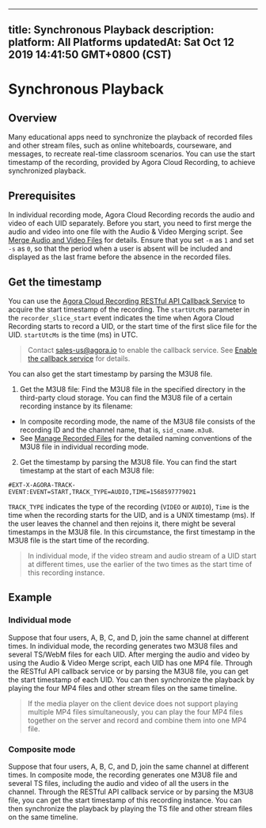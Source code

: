 
---
title: Synchronous Playback
description: 
platform: All Platforms
updatedAt: Sat Oct 12 2019 14:41:50 GMT+0800 (CST)
---
# Synchronous Playback
## Overview

Many educational apps need to synchronize the playback of recorded files and other stream files, such as online whiteboards, courseware, and messages, to recreate real-time classroom scenarios. You can use the start timestamp of the recording, provided by Agora Cloud Recording, to achieve synchronized playback.

## Prerequisites

In individual recording mode, Agora Cloud Recording records the audio and video of each UID separately. Before you start, you need to first merge the audio and video into one file with the Audio & Video Merging script. See [Merge Audio and Video Files](../../en/cloud-recording/cloud_recording_merge_files.md) for details. Ensure that you set `-m` as `1` and set `-s` as `0`, so that the period when a user is absent will be included and displayed as the last frame before the absence in the recorded files.

## Get the timestamp

You can use the [Agora Cloud Recording RESTful API Callback Service](../../en/cloud-recording/cloud_recording_callback_rest.md) to acquire the start timestamp of the recording. The `startUtcMs` parameter in the `recorder_slice_start` event indicates the time when Agora Cloud Recording starts to record a UID, or the start time of the first slice file for the UID. `startUtcMs` is the time (ms) in UTC.

> Contact [sales-us@agora.io](http://sales-us@agora.io/) to enable the callback service. See [Enable the callback service](https://docs-preview.agoralab.co/en/Agora%20Platform/ncs#user-configuration) for details.

You can also get the start timestamp by parsing the M3U8 file.

1. Get the M3U8 file: Find the M3U8 file in the specified directory in the third-party cloud storage. You can find the M3U8 file of a certain recording instance by its filename:
  - In composite recording mode, the name of the M3U8 file consists of the recording ID and the channel name, that is, `sid_cname.m3u8`.
  - See [Manage Recorded Files](../../en/cloud-recording/cloud_recording_manage_files.md) for the detailed naming conventions of the M3U8 file in individual recording mode.
2. Get the timestamp by parsing the M3U8 file. You can find the start timestamp at the start of each M3U8 file:
```
#EXT-X-AGORA-TRACK-EVENT:EVENT=START,TRACK_TYPE=AUDIO,TIME=1568597779021
```
   
  `TRACK_TYPE` indicates the type of the recording (`VIDEO` or `AUDIO`), `Time` is the time when the recording starts for the UID,  and is a UNIX timestamp (ms). If the user leaves the channel and then rejoins it, there might be several timestamps in the M3U8 file. In this circumstance, the first timestamp in the M3U8 file is the start time of the recording.

> In individual mode, if the video stream and audio stream of a UID start at different times, use the earlier of the two times as the start time of this recording instance.

## Example

### Individual mode

Suppose that four users, A, B, C, and D, join the same channel at different times. In individual mode, the recording generates two M3U8 files and several TS/WebM files for each UID. After merging the audio and video by using the Audio & Video Merge script, each UID has one MP4 file. Through the RESTful API callback service or by parsing the M3U8 file, you can get the start timestamp of each UID. You can then synchronize the playback by playing the four MP4 files and other stream files on the same timeline.

> If the media player on the client device does not support playing multiple MP4 files simultaneously, you can play the four MP4 files together on the server and record and combine them into one MP4 file.

### Composite mode

Suppose that four users, A, B, C, and D, join the same channel at different times. In composite mode, the recording generates one M3U8 file and several TS files, including the audio and video of all the users in the channel. Through the RESTful API callback service or by parsing the M3U8 file, you can get the start timestamp of this recording instance. You can then synchronize the playback by playing the TS file and other stream files on the same timeline.
